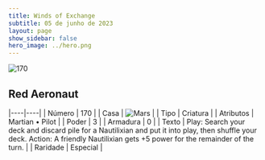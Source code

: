 ```yaml
---
title: Winds of Exchange
subtitle: 05 de junho de 2023
layout: page
show_sidebar: false
hero_image: ../hero.png
---
```


![170](https://mastervault-storage-prod.s3.amazonaws.com/media/card_front/en/600_170_a301ac03a15d_en.png)


## Red Aeronaut

|----|----|
| Número | 170 |
| Casa | ![Mars](https://archonarcana.com/images/thumb/d/de/Mars.png/22px-Mars.png "Marte") |
| Tipo | Criatura |
| Atributos | Martian • Pilot |
| Poder | 3 |
| Armadura | 0 |
| Texto | Play: Search your deck and discard pile for a Nautilixian and put it into play, then shuffle your deck. Action: A friendly Nautilixian gets +5 power for the remainder of the turn. |
| Raridade | Especial |
